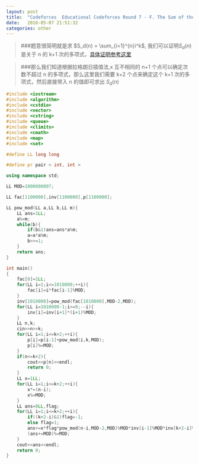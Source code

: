 ```yaml
---
layout: post
title:  "Codeforces  Educational Codeforces Round 7 - F. The Sum of the k-th Powers"
date:   2016-05-07 21:51:32
categories: other
---
```

<script type="text/javascript" src="http://cdn.mathjax.org/mathjax/latest/MathJax.js?config=default"></script>
>###题意很简明就是求 $S_d(n) = \sum_{i=1}^{n}i^k$, 我们可以证明$S_d(n)$是关于 n 的 k+1 次的多项式，[具体证明参考这里](http://wenku.baidu.com/link?url=2QPccmUgeYDDfZ3l5lrGJLyrgBjrBSdFnRlI-o87A7GcZE6x0f-XNStMF2P-QeJL8mMYjC3nxM9iKwt_zVKRW1GAJM1rANxoDw48EAZwyxq)

>###那么我们知道根据拉格朗日插值法,x 互不相同的 n+1 个点可以确定次数不超过 n 的多项式，那么这里我们需要 k+2 个点来确定这个 k+1 次的多项式，然后直接带入 n 的值即可求出 $S_d(n)$

```c++
#include <iostream>
#include <algorithm>
#include <cstdio>
#include <vector>
#include <cstring>
#include <queue>
#include <climits>
#include <cmath>
#include <map>
#include <set>

#define LL long long

#define pr pair < int, int >

using namespace std;

LL MOD=1000000007;

LL fac[1100000],inv[1100000],p[1100000];

LL pow_mod(LL a,LL b,LL m){
    LL ans=1LL;
    a%=m;
    while(b){
        if(b&1)ans=ans*a%m;
        a=a*a%m;
        b>>=1;
    }
    return ans;
}

int main()
{
    fac[0]=1LL;
    for(LL i=1;i<=1010000;++i){
        fac[i]=i*fac[i-1]%MOD;
    }
    inv[1010000]=pow_mod(fac[1010000],MOD-2,MOD);
    for(LL i=1010000-1;i>=0;--i){
        inv[i]=inv[i+1]*(i+1)%MOD;
    }
    LL n,k;
    cin>>n>>k;
    for(LL i=1;i<=k+2;++i){
        p[i]=p[i-1]+pow_mod(i,k,MOD);
        p[i]%=MOD;
    }
    if(n<=k+2){
        cout<<p[n]<<endl;
        return 0;
    }
    LL x=1LL;
    for(LL i=1;i<=k+2;++i){
        x*=(n-i);
        x%=MOD;
    }
    LL ans=0LL,flag;
    for(LL i=1;i<=k+2;++i){
        if((k+2-i)&1)flag=-1;
        else flag=1;
        ans+=x*flag*pow_mod(n-i,MOD-2,MOD)%MOD*inv[i-1]%MOD*inv[k+2-i]%MOD*p[i];
        (ans+=MOD)%=MOD;
    }
    cout<<ans<<endl;
    return 0;
}
```